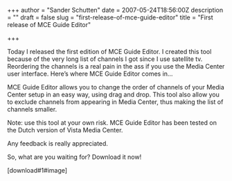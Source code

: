 +++
author = "Sander Schutten"
date = 2007-05-24T18:56:00Z
description = ""
draft = false
slug = "first-release-of-mce-guide-editor"
title = "First release of MCE Guide Editor"

+++


Today I released the first edition of MCE Guide Editor. I created this tool because of the very long list of channels I got since I use satellite tv. Reordering the channels is a real pain in the ass if you use the Media Center user interface. Here’s where MCE Guide Editor comes in…

MCE Guide Editor allows you to change the order of channels of your Media Center setup in an easy way, using drag and drop. This tool also allow you to exclude channels from appearing in Media Center, thus making the list of channels smaller.

Note: use this tool at your own risk. MCE Guide Editor has been tested on the Dutch version of Vista Media Center.

Any feedback is really appreciated.

So, what are you waiting for? Download it now!

[download#1#image]

